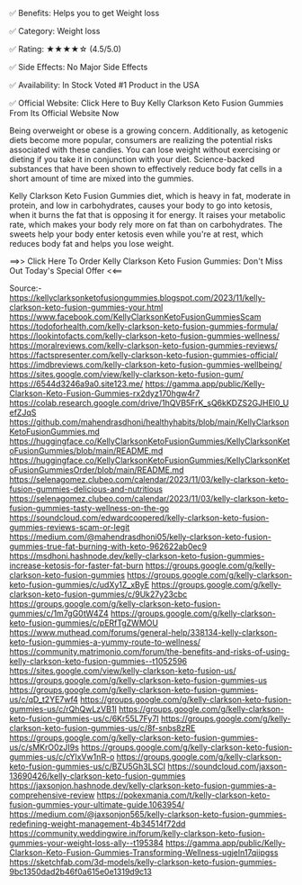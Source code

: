 

✅ Benefits: Helps you to get Weight loss

✅ Category: Weight loss

✅ Rating: ★★★★☆ (4.5/5.0)

✅ Side Effects: No Major Side Effects

✅ Availability: In Stock Voted #1 Product in the USA

✅ Official Website: Click Here to Buy Kelly Clarkson Keto Fusion Gummies From Its Official Website Now

Being overweight or obese is a growing concern. Additionally, as ketogenic diets become more popular, consumers are realizing the potential risks associated with these candies.
You can lose weight without exercising or dieting if you take it in conjunction with your diet. Science-backed substances that have been shown to effectively reduce body fat cells in a short amount of time are mixed into the gummies.



Kelly Clarkson Keto Fusion Gummies diet, which is heavy in fat, moderate in protein, and low in carbohydrates, causes your body to go into ketosis, when it burns the fat that is opposing it for energy. It raises your metabolic rate, which makes your body rely more on fat than on carbohydrates.
The sweets help your body enter ketosis even while you're at rest, which reduces body fat and helps you lose weight.

==>> Click Here To Order Kelly Clarkson Keto Fusion Gummies: Don't Miss Out Today's Special Offer <<==

Source:-
https://kellyclarksonketofusiongummies.blogspot.com/2023/11/kelly-clarkson-keto-fusion-gummies-your.html
https://www.facebook.com/KellyClarksonKetoFusionGummiesScam
https://todoforhealth.com/kelly-clarkson-keto-fusion-gummies-formula/
https://lookintofacts.com/kelly-clarkson-keto-fusion-gummies-wellness/
https://moralreviews.com/kelly-clarkson-keto-fusion-gummies-reviews/
https://factspresenter.com/kelly-clarkson-keto-fusion-gummies-official/
https://imdbreviews.com/kelly-clarkson-keto-fusion-gummies-wellbeing/
https://sites.google.com/view/kelly-clarkson-keto-fusion-gum/
https://6544d3246a9a0.site123.me/
https://gamma.app/public/Kelly-Clarkson-Keto-Fusion-Gummies-rx2dyz170hgw4r7
https://colab.research.google.com/drive/1hQVB5FrK_sQ6kKDZS2GJHEl0_UefZJqS
https://github.com/mahendrasdhoni/healthyhabits/blob/main/KellyClarksonKetoFusionGummies.md
https://huggingface.co/KellyClarksonKetoFusionGummies/KellyClarksonKetoFusionGummies/blob/main/README.md
https://huggingface.co/KellyClarksonKetoFusionGummies/KellyClarksonKetoFusionGummiesOrder/blob/main/README.md
https://selenagomez.clubeo.com/calendar/2023/11/03/kelly-clarkson-keto-fusion-gummies-delicious-and-nutritious
https://selenagomez.clubeo.com/calendar/2023/11/03/kelly-clarkson-keto-fusion-gummies-tasty-wellness-on-the-go
https://soundcloud.com/edwardcoopered/kelly-clarkson-keto-fusion-gummies-reviews-scam-or-legit
https://medium.com/@mahendrasdhoni05/kelly-clarkson-keto-fusion-gummies-true-fat-burning-with-keto-962622ab0ec9
https://msdhoni.hashnode.dev/kelly-clarkson-keto-fusion-gummies-increase-ketosis-for-faster-fat-burn
https://groups.google.com/g/kelly-clarkson-keto-fusion-gummies
https://groups.google.com/g/kelly-clarkson-keto-fusion-gummies/c/udXy1Z_xByE
https://groups.google.com/g/kelly-clarkson-keto-fusion-gummies/c/9Uk27y23cbc
https://groups.google.com/g/kelly-clarkson-keto-fusion-gummies/c/1m7gG0tW4Z4
https://groups.google.com/g/kelly-clarkson-keto-fusion-gummies/c/pERfTgZWMOU
https://www.muthead.com/forums/general-help/338134-kelly-clarkson-keto-fusion-gummies-a-yummy-route-to-wellness/
https://community.matrimonio.com/forum/the-benefits-and-risks-of-using-kelly-clarkson-keto-fusion-gummies--t1052596
https://sites.google.com/view/kelly-clarkson-keto-fusion-us/
https://groups.google.com/g/kelly-clarkson-keto-fusion-gummies-us
https://groups.google.com/g/kelly-clarkson-keto-fusion-gummies-us/c/qD_t2YE7wf4
https://groups.google.com/g/kelly-clarkson-keto-fusion-gummies-us/c/rQhQwLzVB1I
https://groups.google.com/g/kelly-clarkson-keto-fusion-gummies-us/c/6Kr55L7Fy7I
https://groups.google.com/g/kelly-clarkson-keto-fusion-gummies-us/c/8f-snbs8zRE
https://groups.google.com/g/kelly-clarkson-keto-fusion-gummies-us/c/sMKrO0zJI9s
https://groups.google.com/g/kelly-clarkson-keto-fusion-gummies-us/c/cYlxVw1nR-o
https://groups.google.com/g/kelly-clarkson-keto-fusion-gummies-us/c/BZU5Gh3LSCI
https://soundcloud.com/jaxson-13690426/kelly-clarkson-keto-fusion-gummies
https://jaxsonjon.hashnode.dev/kelly-clarkson-keto-fusion-gummies-a-comprehensive-review
https://pokexmania.com/t/kelly-clarkson-keto-fusion-gummies-your-ultimate-guide.1063954/
https://medium.com/@jaxsonjon565/kelly-clarkson-keto-fusion-gummies-redefining-weight-management-4b34514f72dd
https://community.weddingwire.in/forum/kelly-clarkson-keto-fusion-gummies-your-weight-loss-ally--t195384
https://gamma.app/public/Kelly-Clarkson-Keto-Fusion-Gummies-Transforming-Wellness-ugjeln17qiipgss
https://sketchfab.com/3d-models/kelly-clarkson-keto-fusion-gummies-9bc1350dad2b46f0a615e0e1319d9c13
